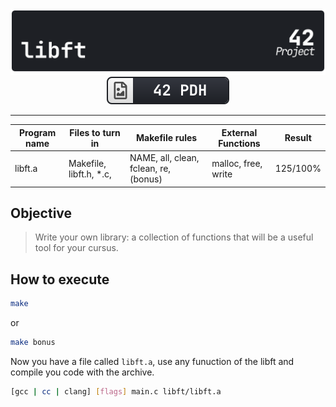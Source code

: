 <div align="center">
  <img src="https://github.com/gawbsouza/42-pdh/blob/main/dark/libft_dark.svg"><br>
  <a href="https://github.com/gawbsouza/42-pdh"><img src="https://github.com/gawbsouza/42-pdh/blob/main/badge/42pdh_badge.svg"></a>
</div>

___
Program name | Files to turn in | Makefile rules | External Functions | Result
--- | --- | --- | --- | ---
libft.a | Makefile, libft.h, *.c, | NAME, all, clean, fclean, re, (bonus) | malloc, free, write | 125/100%

## Objective

> Write your own library: a collection of functions that will be a useful tool for your cursus.


## How to execute

```sh
make
```
or
```sh
make bonus
```

Now you have a file called `libft.a`, use any funuction of the libft and compile you code with the archive.   
```sh
[gcc | cc | clang] [flags] main.c libft/libft.a
```
